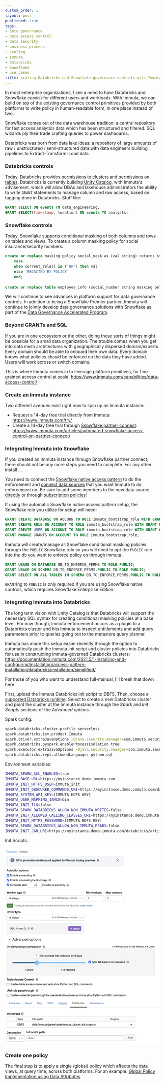 ```yaml
---
custom_order: 1
layout: post
published: true
tags:
- data governance
- data access control
- data security
- business process
- scaling
- Immuta
- Databricks
- Snowflake
- use cases
title: scaling Databricks and Snowflake governance controls with Immuta
---
```

In most enterprise organizations, I see a need to have Databricks and Snowflake coexist for different
users and workloads. With Immuta, we can build on top of the existing governance control primitives
provided by both platforms to write policy in human-readable form, in one place instead of two.

Snowflake comes out of the data warehouse tradition: a central repository for fast access
analytics data which has been structured and filtered.
SQL wizards ply their trade crafting queries to power dashboards.

Databricks was born from data lake ideas: a repository of
large amounts of raw / unstructured / semi-structured data with data engineers building pipelines
to Extract-Transform-Load data.

### Databricks controls
Today, Databricks provides
[permissions to clusters](https://docs.databricks.com/security/access-control/cluster-acl.html) and
[permissions on tables](https://docs.databricks.com/security/access-control/table-acls/index.html).
Databricks is currently building [Unity Catalog](https://databricks.com/product/unity-catalog),
with Immuta's advisement,
which will allow DBAs and lakehouse administrators the ability to write `GRANT` statements
to manage column and row access, based on tagging done in Databricks. Stuff like:

```sql
GRANT SELECT ON events TO data_engineering;
GRANT SELECT(timestamp, location) ON events TO analysts;
 ```

### Snowflake controls
Today, Snowflake supports conditional masking of both
[columns](https://docs.snowflake.com/en/user-guide/security-column-intro.html#apply-a-conditional-masking-policy-on-a-column) and
[rows](https://docs.snowflake.com/en/user-guide/security-row-intro.html#apply-a-row-access-policy-to-a-table-or-view)
on tables and views. To create a column masking policy for social insurance/security numbers:

```sql
create or replace masking policy social_mask as (val string) returns string ->
    case
    when current_role() in ('HR') then val
    else 'REDACTED BY POLICY'
    end;

create or replace table employee_info (social_number string masking policy social_mask) using (social_number, visibility);
```

We will continue to see advances in platform support for data governance controls.
In addition to being a Snowflake Premier partner, Immuta will continue to jointly develop data governance
solutions with Snowflake as part of the
[Data Governance Accelerated Program](https://www.businesswire.com/news/home/20211116006058/en/Immuta-Joins-Snowflake%E2%80%99s-Data-Governance-Accelerated-Program).

### Beyond GRANTs and SQL
If you are in one ecosystem or the other,
doing these sorts of things might be possible for a small data organization.
The trouble comes when you get into data mesh architectures with geographically dispersed domain/experts.
Every domain should be able to onboard their own data. Every domain knows what policies _should_ be
enforced on the data they have added. Users will work across or switch domains.

This is where Immuta comes in to leverage platform primitives, for fine-grained access control at scale:
<https://www.immuta.com/capabilities/data-access-control/>

### Create an Immuta instance
Two different avenues exist right now to spin up an Immuta instance:
- Request a 14-day free trial directly from Immuta: <https://www.immuta.com/try/>
- Create a 14-day free trial through
[Snowflake partner connect](https://docs.snowflake.com/en/user-guide/ecosystem-partner-connect.html): <https://www.immuta.com/articles/automated-snowflake-access-control-on-partner-connect/>

### Integrating Immuta into Snowflake
If you created an Immuta instance through Snowflake partner connect,
there should not be any more steps you need to complete. For any other install ...

You need to connect the
[Snowflake native access pattern](https://documentation.immuta.com/SaaS/1-installing-and-configuring/installation/access-pattern-installation/snowflake/)
to do the enforcement and
[connect data sources](https://documentation.immuta.com/SaaS/4-connecting-data/creating-data-sources/storage-technologies/general/snowflake-tutorial/)
that you want Immuta to do enforcement on.
Be sure to add some members to the new data source
[directly](https://documentation.immuta.com/SaaS/prologue/immuta-ui/data-source-page/#members-tab) or through
[subscription policies](https://documentation.immuta.com/SaaS/3-writing-global-policies-for-compliance/global-policy-builder/subscription-policy-tutorial/)!

If using the automatic Snowflake native access pattern setup, the Snowflake role you utilize for setup will need:

```sql
GRANT CREATE DATABASE ON ACCOUN TO ROLE immuta_bootstrap_role WITH GRANT OPTION;
GRANT CREATE ROLE ON ACCOUNT TO ROLE immuta_bootstrap_role WITH GRANT OPTION;
GRANT CREATE USER ON ACCOUNT TO ROLE immuta_bootstrap_role WITH GRANT OPTION;
GRANT MANAGE GRANTS ON ACCOUNT TO ROLE immuta_bootstrap_role;
```

Immuta will create/manage all Snowflake conditional masking policies through the `PUBLIC` Snowflake role
so you will need to opt the `PUBLIC` role into the db you want to enforce policy on through Immuta:

```sql
GRANT USAGE ON DATABASE DB_TO_ENFORCE_PERMS TO ROLE PUBLIC;
GRANT USAGE ON SCHEMA DB_TO_ENFORCE_PERMS.PUBLIC TO ROLE PUBLIC;
GRANT SELECT ON ALL TABLES IN SCHEMA DB_TO_ENFORCE_PERMS.PUBLIC TO ROLE PUBLIC;
```

`GRANT`ing to `PUBLIC` is only required if you are using Snowflake native controls,
which requires Snowflake Enterprise Edition.

### Integrating Immuta into Databricks
The long term vision with Unity Catalog is that Databricks will support the necessary SQL syntax for
creating conditional masking policies at a base level. For now though, Immuta enforcement occurs as a plugin to
a Databricks cluster and hits Immuta to inspect entitlements and add query parameters prior to queries
going out to the metastore query planner.

Immuta has made this setup easier recently through the option to automatically push the Immuta init script
and cluster policies into Databricks for use in constructing Immuta-governed Databricks clusters:
<https://documentation.immuta.com/2021.5/1-installing-and-configuring/installation/access-pattern-installation/databricks/installation/simplified/>

For those of you who want to understand full-manual, I'll break that down here:

First, upload the Immuta Databricks init script to DBFS.
Then, choose a [supported Databricks runtime](https://documentation.immuta.com/SaaS/1-installing-and-configuring/installation/access-pattern-installation/databricks/installation/#supported-databricks-runtimes).
Select to create a new Databricks cluster and point the cluster at the Immuta instance through the
_Spark_ and _Init Scripts_ sections of the _Advanced options_.

Spark config:

```sh
spark.databricks.cluster.profile serverless
spark.databricks.isv.product Immuta
spark.driver.extraJavaOptions -Djava.security.manager=com.immuta.security.ImmutaSecurityManager -Dimmuta.security.manager.classes.config=file:///databricks/immuta/allowedCallingClasses.json -Dimmuta.spark.encryption.fpe.class=com.immuta.spark.encryption.ff1.ImmutaFF1Service
spark.databricks.pyspark.enableProcessIsolation true
spark.executor.extraJavaOptions -Djava.security.manager=com.immuta.security.ImmutaSecurityManager -Dimmuta.security.manager.classes.config=file:///databricks/immuta/allowedCallingClasses.json -Dimmuta.spark.encryption.fpe.class=com.immuta.spark.encryption.ff1.ImmutaFF1Service
spark.databricks.repl.allowedLanguages python,sql
```

Environment variables:

```sh
IMMUTA_SPARK_ACL_ENABLED=true
IMMUTA_BASE_URL=https://myinstance.demo.immuta.com
IMMUTA_INIT_HTTPS_USER=immuta_init
IMMUTA_INIT_OBSCURED_COMMANDS_URI=https://myinstance.demo.immuta.com/databricks/artifacts/obscuredCommands.yaml
IMMUTA_SYSTEM_API_KEY=[IMMUTA HDFS KEY]
IMMUTA_USER_MAPPING_IAMID=bim
IMMUTA_INIT_TLS=false
IMMUTA_SPARK_DATABRICKS_ALLOW_NON_IMMUTA_WRITES=false
IMMUTA_INIT_ALLOWED_CALLING_CLASSES_URI=https://myinstance.demo.immuta.com/databricks/artifacts/allowedCallingClasses.json
IMMUTA_INIT_HTTPS_PASSWORD=[IMMUTA HDFS KEY]
IMMUTA_SPARK_DATABRICKS_ALLOW_NON_IMMUTA_READS=false
IMMUTA_INIT_JAR_URI=https://myinstance.demo.immuta.com/databricks/artifacts/immuta_plugin.jar
```

Init Scripts:

![](/public/images/databricks_cluster_init.png)

### Create one policy
The final step is to apply a single (global) policy which affects the data views, at query time,
across both platforms. For an example:
[Global Policy Implementation using Data Attributes](https://www.youtube.com/watch?v=ZzCQ7n8G0_Q).
